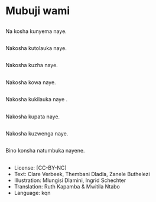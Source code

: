 # Mubuji wami

##
Na kosha kunyema naye.

##
Nakosha kutolauka naye.

##
Nakosha kuzha naye.

##
Nakosha kowa naye.

##
Nakosha kukilauka naye .

##
Nakosha kupata naye.

##
Nakosha kuzwenga naye.

##
Bino konsha natumbuka nayene.

##
* License: [CC-BY-NC]
* Text: Clare Verbeek, Thembani Dladla, Zanele Buthelezi
* Illustration: Mlungisi Dlamini, Ingrid Schechter
* Translation: Ruth Kapamba & Mwitila Ntabo
* Language: kqn
